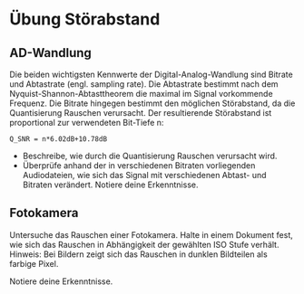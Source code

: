 # Übung Störabstand

## AD-Wandlung

Die beiden wichtigsten Kennwerte der Digital-Analog-Wandlung sind Bitrate und Abtastrate (engl. sampling rate).
Die Abtastrate bestimmt nach dem Nyquist-Shannon-Abtasttheorem die maximal im Signal vorkommende Frequenz.
Die Bitrate hingegen bestimmt den möglichen Störabstand, da die Quantisierung Rauschen verursacht.
Der resultierende Störabstand ist proportional zur verwendeten Bit-Tiefe n:

`Q_SNR = n*6.02dB+10.78dB`

- Beschreibe, wie durch die Quantisierung Rauschen verursacht wird.
- Überprüfe anhand der in verschiedenen Bitraten vorliegenden Audiodateien, wie sich das Signal mit verschiedenen 
Abtast- und Bitraten verändert. Notiere deine Erkenntnisse.

## Fotokamera 

Untersuche das Rauschen einer Fotokamera.
Halte in einem Dokument fest, wie sich das Rauschen in Abhängigkeit der gewählten ISO Stufe verhält.
Hinweis: Bei Bildern zeigt sich das Rauschen in dunklen Bildteilen als farbige Pixel.

Notiere deine Erkenntnisse.


